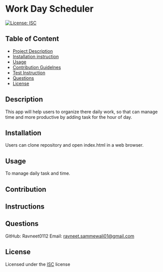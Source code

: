 
# Work Day Scheduler

[![License: ISC](https://img.shields.io/badge/License-ISC-blue.svg)](https://opensource.org/licenses/ISC)

## Table of Content
- [Project Description](#Description)
- [Installation instruction](#Installation)
- [Usage](#Usage)
- [Contribution Guidelnes](#Contribution)
- [Test Instruction](#Instruction)
- [Questions](#Questions)
- [License](#License)

## Description
This app will help users to organize there daily work, so that can manage time and more productive by adding task for the hour of day.

## Installation
Users can clone repository and open index.html in a web browser.
    
## Usage
To manage daily task and time.
    
## Contribution
 

## Instructions

    

## Questions

GitHub: Ravneet0112
Email: ravneet.sammewali01@gmail.com

## License
Licensed under the [ISC](https://choosealicense.com/licenses/isc/) license
    